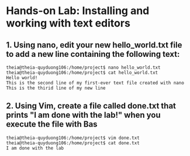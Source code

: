 # Hands-on Lab: Installing and working with text editors
## 1. Using nano, edit your new hello_world.txt file to add a new line containing the following text:
```
theia@theia-quyduong106:/home/project$ nano hello_world.txt
theia@theia-quyduong106:/home/project$ cat hello_world.txt
Hello world!
This is the second line of my first-ever text file created with nano
This is the thirid line of my new line
```

## 2. Using Vim, create a file called done.txt that prints "I am done with the lab!" when you execute the file with Bas
```
theia@theia-quyduong106:/home/project$ vim done.txt
theia@theia-quyduong106:/home/project$ cat done.txt
I am done with the lab
```